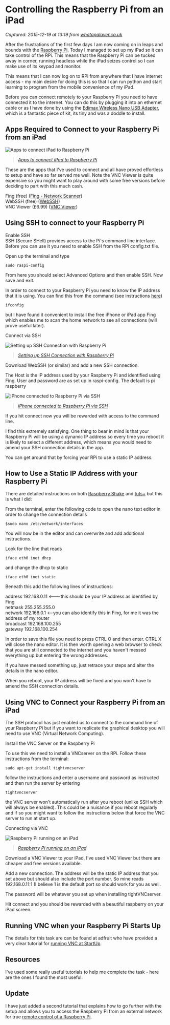 # Controlling the Raspberry Pi from an iPad

_Captured: 2015-12-19 at 13:19 from [whatapalaver.co.uk](http://whatapalaver.co.uk/2013/12/controlling-raspberry-pi-from-ipad/)_

After the frustrations of the first few days I am now coming on in leaps and bounds with the [Raspberry Pi](http://whatapalaver.co.uk/category/raspberry-pi/). Today I managed to set up my iPad so it can take control of the RPi. This means that the Raspberry Pi can be tucked away in corner, running headless while the iPad seizes control so I can make use of its keypad and monitor.

This means that I can now log on to RPi from anywhere that I have internet access - my main desire for doing this is so that I can run python and start learning to program from the mobile convenience of my iPad.

Before you can connect remotely to your Raspberry Pi you need to have connected it to the internet. You can do this by plugging it into an ethernet cable or as I have done by using the [Edimax Wireless Nano USB Adapter](http://www.amazon.co.uk/gp/product/B003MTTJOY/ref=as_li_qf_sp_asin_tl?ie=UTF8&camp=1634&creative=6738&creativeASIN=B003MTTJOY&linkCode=as2&tag=warriorwomen-21), which is a fantastic piece of kit, its tiny and was a doddle to install.

## Apps Required to Connect to your Raspberry Pi from an iPad

![Apps to connect iPad to Raspberry Pi](http://whatapalaver.co.uk/wp-content/uploads/2013/12/20131227-171630.jpg)

> _[Apps to connect iPad to Raspberry Pi](http://whatapalaver.co.uk/wp-content/uploads/2013/12/20131227-171630.jpg)_

These are the apps that I've used to connect and all have proved effortless to setup and have so far served me well. Note the VNC Viewer is quite expensive so you might want to play around with some free versions before deciding to part with this much cash.

Fing (free) ([Fing - Network Scanner](https://itunes.apple.com/gb/app/fing-network-scanner/id430921107?mt=8&uo=4&at=1l3v7HE))  
WebSSH (free) ([WebSSH](https://itunes.apple.com/gb/app/webssh/id497714887?mt=8&uo=4&at=1l3v7HE))  
VNC Viewer (£6.99) ([VNC Viewer](https://itunes.apple.com/gb/app/vnc-viewer/id352019548?mt=8&uo=4&at=1l3v7HE))

## Using SSH to connect to your Raspberry Pi

Enable SSH  
SSH (Secure SHell) provides access to the Pi's command line interface. Before you can use it you need to enable SSH from the RPi config.txt file.

Open up the terminal and type
    
    
    sudo raspi-config

From here you should select Advanced Options and then enable SSH. Now save and exit.

In order to connect to your Raspberry Pi you need to know the IP address that it is using. You can find this from the command (see instructions [here](http://computers.tutsplus.com/tutorials/take-control-of-your-raspberry-pi-using-your-mac-pc-ipad-or-phone--mac-54603))
    
    
    ifconfig

but I have found it convenient to install the free iPhone or iPad app Fing which enables me to scan the home network to see all connections (will prove useful later).

Connect via SSH

![Setting up SSH Connection with Raspberry Pi](http://whatapalaver.co.uk/wp-content/uploads/2013/12/20131227-171510.jpg)

> _[Setting up SSH Connection with Raspberry Pi](http://whatapalaver.co.uk/wp-content/uploads/2013/12/20131227-171510.jpg)_

Download WebSSH (or similar) and add a new SSH connection.

The Host is the IP address used by your Raspberry Pi and identified using Fing. User and password are as set up in raspi-config. The default is pi raspberry

![iPhone connected to Raspberry Pi via SSH](http://whatapalaver.co.uk/wp-content/uploads/2013/12/20131227-171523.jpg)

> _[iPhone connected to Raspberry Pi via SSH](http://whatapalaver.co.uk/wp-content/uploads/2013/12/20131227-171523.jpg)_

If you hit connect now you will be rewarded with access to the command line.

I find this extremely satisfying. One thing to bear in mind is that your Raspberry Pi will be using a dynamic IP address so every time you reboot it is likely to select a different address, which means you would need to amend your SSH connection details in the app.

You can get around that by forcing your RPi to use a static IP address.

## How to Use a Static IP Address with your Raspberry Pi

There are detailed instructions on both [Raspberry Shake](http://www.raspberryshake.com/raspberry-pistatic-ip-address/) and [tuts+](http://computers.tutsplus.com/tutorials/take-control-of-your-raspberry-pi-using-your-mac-pc-ipad-or-phone--mac-54603) but this is what I did:

From the terminal, enter the following code to open the nano text editor in order to change the connection details
    
    
    $sudo nano /etc/network/interfaces

You will now be in the editor and can overwrite and add additional instructions.

Look for the line that reads
    
    
    iface eth0 inet dhcp

and change the dhcp to static
    
    
    iface eth0 inet static

Beneath this add the following lines of instructions:

address 192.168.0.11 <---this should be your IP address as identified by Fing  
netmask 255.255.255.0  
network 192.168.0.1 <--you can also identify this in Fing, for me it was the address of my router  
broadcast 192.168.100.255  
gateway 192.168.100.254

In order to save this file you need to press CTRL O and then enter. CTRL X will close the nano editor. It is then worth opening a web browser to check that you are still connected to the internet and you haven't messed everything up but entering the wrong addresses.

If you have messed something up, just retrace your steps and alter the details in the nano editor.

When you reboot, your IP address will be fixed and you won't have to amend the SSH connection details.

## Using VNC to Connect your Raspberry Pi from an iPad

The SSH protocol has just enabled us to connect to the command line of your Raspberry Pi but if you want to replicate the graphical desktop you will need to use VNC (Virtual Network Computing).

Install the VNC Server on the Raspberry Pi

To use this we need to install a VNCserver on the RPi. Follow these instructions from the terminal:
    
    
    sudo apt-get install tightvncserver

follow the instructions and enter a username and password as instructed and then run the server by entering
    
    
    tightvncserver

the VNC server won't automatically run after you reboot (unlike SSH which will always be enabled). This could be a nuisance if you reboot regularly and if so you might want to follow the instructions below that force the VNC server to run at start up.

Connecting via VNC

![Raspberry Pi running on an iPad](http://whatapalaver.co.uk/wp-content/uploads/2013/12/20131227-181238.jpg)

> _[Raspberry Pi running on an iPad](http://whatapalaver.co.uk/wp-content/uploads/2013/12/20131227-181238.jpg)_

Download a VNC Viewer to your iPad, I've used VNC Viewer but there are cheaper and free versions available.

Add a new connection. The address will be the static IP address that you set above but should also include the port number. So mine reads 192.168.0.11:1 (I believe 1 is the default port so should work for you as well.

The password will be whatever you set up when installing tightVNCserver.

Hit connect and you should be rewarded with a beautiful raspberry on your iPad screen.

## Running VNC when your Raspberry Pi Starts Up

The details for this task are can be found at adfruit who have provided a very clear tutorial for [running VNC at StartUp](http://learn.adafruit.com/adafruit-raspberry-pi-lesson-7-remote-control-with-vnc/running-vncserver-at-startup).

## Resources

I've used some really useful tutorials to help me complete the task - here are the ones I found the most useful:

## Update

I have just added a second tutorial that explains how to go further with the setup and allows you to access the Raspberry Pi from an external network for true [remote control of a Raspberry Pi](http://whatapalaver.co.uk/2014/01/remote-control-raspberry-pi-ipad/).
